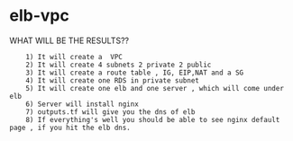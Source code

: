 # elb-vpc
 WHAT WILL BE THE RESULTS??
        
        1) It will create a  VPC
        2) It will create 4 subnets 2 private 2 public
        3) It will create a route table , IG, EIP,NAT and a SG 
        4) It will create one RDS in private subnet
        5) It will create one elb and one server , which will come under elb
        6) Server will install nginx
        7) outputs.tf will give you the dns of elb
        8) If everything's well you should be able to see nginx default page , if you hit the elb dns.
